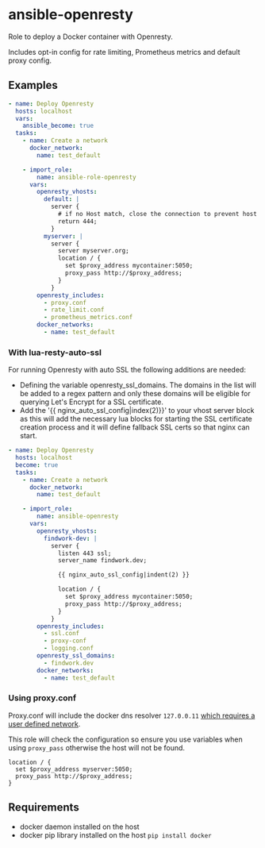 # ansible-openresty

Role to deploy a Docker container with Openresty.

Includes opt-in config for rate limiting, Prometheus metrics and default proxy
config.

## Examples

```yml
- name: Deploy Openresty
  hosts: localhost
  vars:
    ansible_become: true
  tasks:
    - name: Create a network
      docker_network:
        name: test_default

    - import_role:
        name: ansible-role-openresty
      vars:
        openresty_vhosts:
          default: |
            server {
              # if no Host match, close the connection to prevent host spoofing
              return 444;
            }
          myserver: |
            server {
              server myserver.org;
              location / {
                set $proxy_address mycontainer:5050;
                proxy_pass http://$proxy_address;
              }
            }
        openresty_includes:
          - proxy.conf
          - rate_limit.conf
          - prometheus_metrics.conf
        docker_networks:
          - name: test_default
```

### With lua-resty-auto-ssl

For running Openresty with auto SSL the following additions are needed:

- Defining the variable openresty_ssl_domains. The domains in the list will be added to a regex pattern and only these domains will be eligible for querying Let's Encrypt for a SSL certificate.
- Add the '{{ nginx_auto_ssl_config|index(2)}}' to your vhost server block as this will add the necessary lua blocks for starting the SSL certificate creation process and it will define fallback SSL certs so that nginx can start.

```yml
- name: Deploy Openresty
  hosts: localhost
  become: true
  tasks:
    - name: Create a network
      docker_network:
        name: test_default

    - import_role:
        name: ansible-openresty
      vars:
        openresty_vhosts:
          findwork-dev: |
            server {
              listen 443 ssl;
              server_name findwork.dev;

              {{ nginx_auto_ssl_config|indent(2) }}

              location / {
                set $proxy_address mycontainer:5050;
                proxy_pass http://$proxy_address;
              }
            }
        openresty_includes:
          - ssl.conf
          - proxy-conf
          - logging.conf
        openresty_ssl_domains:
          - findwork.dev
        docker_networks:
          - name: test_default
```

### Using proxy.conf

Proxy.conf will include the docker dns resolver `127.0.0.11` [which requires a user defined network](https://github.com/docker/compose/issues/3412#issuecomment-260780702).

This role will check the configuration so ensure you use variables when using `proxy_pass` otherwise the host will not be found.

```nginx
location / {
  set $proxy_address myserver:5050;
  proxy_pass http://$proxy_address;
}
```

## Requirements

- docker daemon installed on the host
- docker pip library installed on the host `pip install docker`
